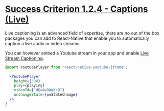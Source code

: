# [Success Criterion 1.2.4 - Captions (Live)](https://www.w3.org/TR/UNDERSTANDING-WCAG20/media-equiv-real-time-captions.html)

Live captioning is an advanced field of expertise, there are no out of the box packages you can add to React-Native that enable you to automatically caption a live audio or video streams.

You can however embed a Youtube stream in your app and enable [Live Stream Captioning](https://support.google.com/youtube/thread/129769858/updates-to-captions-and-audio-features-on-youtube?hl=en).

```jsx
import YoutubePlayer from "react-native-youtube-iframe";
  
  <YoutubePlayer
    height={300}
    play={playing}
    videoId={"dQw4w9WgXcQ"}
    onChangeState={onStateChange}
  />
}
```

